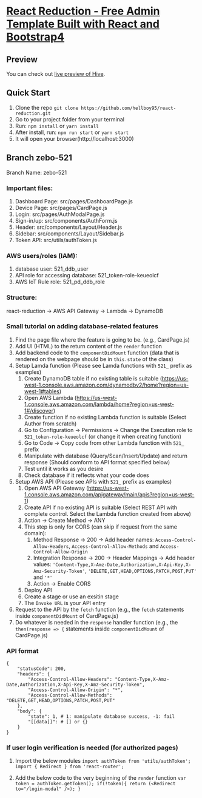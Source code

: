 # [React Reduction - Free Admin Template Built with React and Bootstrap4](https://reduction-admin.github.io/react-reduction/)


## Preview

You can check out [live preview of Hive](https://obscure-forest-81707.herokuapp.com/).

## Quick Start

1.  Clone the repo `git clone https://github.com/hellboy95/react-reduction.git`
2.  Go to your project folder from your terminal
3.  Run: `npm install` or `yarn install`
4.  After install, run: `npm run start` or `yarn start`
5.  It will open your browser(http://localhost:3000)


## Branch zebo-521

Branch Name: zebo-521

### Important files:

1.  Dashboard Page: src/pages/DashboardPage.js
2.  Device Page: src/pages/CardPage.js
3.  Login: src/pages/AuthModalPage.js
4.  Sign-in/up: src/components/AuthForm.js
5.  Header: src/components/Layout/Header.js
6.  Sidebar: src/components/Layout/Sidebar.js
7.  Token API: src/utils/authToken.js

### AWS users/roles (IAM):

1.  database user: 521_ddb_user
2.  API role for accessing database: 521_token-role-keueolcf
3.  AWS IoT Rule role: 521_pd_ddb_role

### Structure:

react-reduction -> AWS API Gateway -> Lambda -> DynamoDB

### Small tutorial on adding database-related features

1.  Find the page file where the feature is going to be. (e.g., CardPage.js)
2.  Add UI (HTML) to the return content of the `render` function
3.  Add backend code to the `componentDidMount` function (data that is rendered on the webpage should be in `this.state` of the class)
4.  Setup Lamda function (Please see Lamda functions with `521_` prefix as examples)
    1.  Create DynamoDB table if no existing table is suitable (https://us-west-1.console.aws.amazon.com/dynamodbv2/home?region=us-west-1#tables)
    2.  Open AWS Lambda (https://us-west-1.console.aws.amazon.com/lambda/home?region=us-west-1#/discover)
    3.  Create function if no existing Lambda function is suitable (Select Author from scratch)
    4.  Go to Configuration -> Permissions -> Change the Execution role to `521_token-role-keueolcf` (or change it when creating function)
    5.  Go to Code -> Copy code from other Lambda function with `521_` prefix
    6.  Manipulate with database (Query/Scan/Insert/Update) and return response (Should comform to API format specified below)
    7.  Test until it works as you desire
    8.  Check database if it reflects what your code does
5.  Setup AWS API (Please see APIs with `521_` prefix as examples)
    1.  Open AWS API Gateway (https://us-west-1.console.aws.amazon.com/apigateway/main/apis?region=us-west-1)
    2.  Create API if no existing API is suitable (Select REST API with complete control. Select the Lambda function created from above)
    3.  Action -> Create Method -> ANY
    4.  This step is only for CORS (can skip if request from the same domain):
        1.  Method Response -> 200 -> Add header names: `Access-Control-Allow-Headers`, `Access-Control-Allow-Methods` and `Access-Control-Allow-Origin`
        2.  Integration Response -> 200 -> Header Mappings -> Add header values: `'Content-Type,X-Amz-Date,Authorization,X-Api-Key,X-Amz-Security-Token'`, `'DELETE,GET,HEAD,OPTIONS,PATCH,POST,PUT'` and `'*'`
        3.  Action -> Enable CORS
    5.  Deploy API
    6.  Create a stage or use an exsitin stage
    7.  The `Invoke URL` is your API entry
6.  Request to the API by the `fetch` function (e.g., the `fetch` statements inside `componentDidMount` of CardPage.js)
7.  Do whatever is needed in the `response` handler function (e.g., the `then(response => {` statements inside `componentDidMount` of CardPage.js)

### API format

    {
        "statusCode": 200,
        "headers": {
            "Access-Control-Allow-Headers": "Content-Type,X-Amz-Date,Authorization,X-Api-Key,X-Amz-Security-Token",
            "Access-Control-Allow-Origin": "*",
            "Access-Control-Allow-Methods": "DELETE,GET,HEAD,OPTIONS,PATCH,POST,PUT"
        },
        "body": {
            "state": 1, # 1: manipulate database success, -1: fail
            "[[data]]": # [] or {}
        }
    }


### If user login verification is needed (for authorized pages)

1.  Import the below modules
`
import authToken from 'utils/authToken';
import { Redirect } from 'react-router';
`

2.  Add the below code to the very beginning of the `render` function
`
var token = authToken.getToken();
if(!token){
  return (<Redirect to="/login-modal" />);
}
`